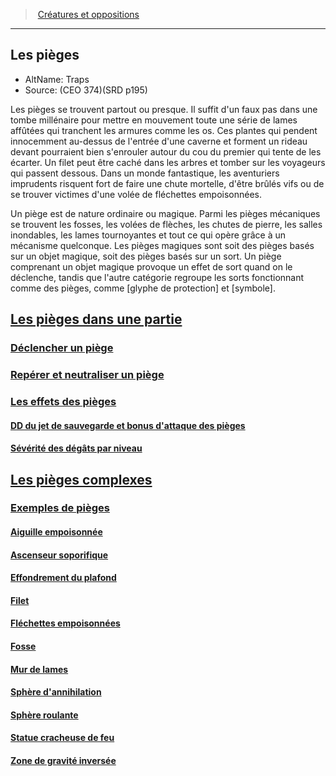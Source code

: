 ﻿---
!Items
Id: traps_hd.md#les-pièges
RootId: traps_hd.md
ParentLink: index.md
Name: Les pièges
ParentName: Créatures et oppositions
NameLevel: 2
AltName: 'Traps '
Source: (CEO 374)(SRD p195)
Attributes:
  ParentNameLink: '[Créatures et oppositions](index.md)'
  Markdown: >+
    >  <!--ParentNameLink-->[Créatures et oppositions](index.md)<!--/ParentNameLink-->


    ---



    ## <!--Name-->Les pièges<!--/Name-->


    - AltName: <!--AltName-->Traps <!--/AltName-->

    - Source: <!--Source-->(CEO 374)(SRD p195)<!--/Source-->


    Les pièges se trouvent partout ou presque. Il suffit d'un faux pas dans une tombe millénaire pour mettre en mouvement toute une série de lames affûtées qui tranchent les armures comme les os. Ces plantes qui pendent innocemment au-dessus de l'entrée d'une caverne et forment un rideau devant pourraient bien s'enrouler autour du cou du premier qui tente de les écarter. Un filet peut être caché dans les arbres et tomber sur les voyageurs qui passent dessous. Dans un monde fantastique, les aventuriers imprudents risquent fort de faire une chute mortelle, d'être brûlés vifs ou de se trouver victimes d'une volée de fléchettes empoisonnées.


    Un piège est de nature ordinaire ou magique. Parmi les pièges mécaniques se trouvent les fosses, les volées de flèches, les chutes de pierre, les salles inondables, les lames tournoyantes et tout ce qui opère grâce à un mécanisme quelconque. Les pièges magiques sont soit des pièges basés sur un objet magique, soit des pièges basés sur un sort. Un piège comprenant un objet magique provoque un effet de sort quand on le déclenche, tandis que l'autre catégorie regroupe les sorts fonctionnant comme des pièges, comme [glyphe de protection] et [symbole].

  Name: Les pièges
  AltName: 'Traps '
  Source: (CEO 374)(SRD p195)
AttributesDictionary: >+
  ParentNameLink: '[Créatures et oppositions](index.md)'

  Markdown: >+

    >  <!--ParentNameLink-->[Créatures et oppositions](index.md)<!--/ParentNameLink-->





    ---







    ## <!--Name-->Les pièges<!--/Name-->





    - AltName: <!--AltName-->Traps <!--/AltName-->



    - Source: <!--Source-->(CEO 374)(SRD p195)<!--/Source-->





    Les pièges se trouvent partout ou presque. Il suffit d'un faux pas dans une tombe millénaire pour mettre en mouvement toute une série de lames affûtées qui tranchent les armures comme les os. Ces plantes qui pendent innocemment au-dessus de l'entrée d'une caverne et forment un rideau devant pourraient bien s'enrouler autour du cou du premier qui tente de les écarter. Un filet peut être caché dans les arbres et tomber sur les voyageurs qui passent dessous. Dans un monde fantastique, les aventuriers imprudents risquent fort de faire une chute mortelle, d'être brûlés vifs ou de se trouver victimes d'une volée de fléchettes empoisonnées.





    Un piège est de nature ordinaire ou magique. Parmi les pièges mécaniques se trouvent les fosses, les volées de flèches, les chutes de pierre, les salles inondables, les lames tournoyantes et tout ce qui opère grâce à un mécanisme quelconque. Les pièges magiques sont soit des pièges basés sur un objet magique, soit des pièges basés sur un sort. Un piège comprenant un objet magique provoque un effet de sort quand on le déclenche, tandis que l'autre catégorie regroupe les sorts fonctionnant comme des pièges, comme [glyphe de protection] et [symbole].



  Name: Les pièges

  AltName: 'Traps '

  Source: (CEO 374)(SRD p195)

---
>  [Créatures et oppositions](index.md)

---


## Les pièges

- AltName: Traps 
- Source: (CEO 374)(SRD p195)

Les pièges se trouvent partout ou presque. Il suffit d'un faux pas dans une tombe millénaire pour mettre en mouvement toute une série de lames affûtées qui tranchent les armures comme les os. Ces plantes qui pendent innocemment au-dessus de l'entrée d'une caverne et forment un rideau devant pourraient bien s'enrouler autour du cou du premier qui tente de les écarter. Un filet peut être caché dans les arbres et tomber sur les voyageurs qui passent dessous. Dans un monde fantastique, les aventuriers imprudents risquent fort de faire une chute mortelle, d'être brûlés vifs ou de se trouver victimes d'une volée de fléchettes empoisonnées.

Un piège est de nature ordinaire ou magique. Parmi les pièges mécaniques se trouvent les fosses, les volées de flèches, les chutes de pierre, les salles inondables, les lames tournoyantes et tout ce qui opère grâce à un mécanisme quelconque. Les pièges magiques sont soit des pièges basés sur un objet magique, soit des pièges basés sur un sort. Un piège comprenant un objet magique provoque un effet de sort quand on le déclenche, tandis que l'autre catégorie regroupe les sorts fonctionnant comme des pièges, comme [glyphe de protection] et [symbole].



## [Les pièges dans une partie](hd_traps_les_pieges_dans_une_partie.md)



### [Déclencher un piège](hd_traps_declencher_un_piege.md)



### [Repérer et neutraliser un piège](hd_traps_reperer_et_neutraliser_un_piege.md)



### [Les effets des pièges](hd_traps_les_effets_des_pieges.md)



#### [DD du jet de sauvegarde et bonus d'attaque des pièges](hd_traps_dd_du_jet_de_sauvegarde_et_bonus_dattaque_des_pieges.md)



#### [Sévérité des dégâts par niveau](hd_traps_severite_des_degats_par_niveau.md)



## [Les pièges complexes](hd_traps_les_pieges_complexes.md)



### [Exemples de pièges](hd_traps_exemples_de_pieges.md)



#### [Aiguille empoisonnée](hd_traps_aiguille_empoisonnee.md)



#### [Ascenseur soporifique](hd_traps_ascenseur_soporifique.md)



#### [Effondrement du plafond](hd_traps_effondrement_du_plafond.md)



#### [Filet](hd_traps_filet.md)



#### [Fléchettes empoisonnées](hd_traps_flechettes_empoisonnees.md)



#### [Fosse](hd_traps_fosse.md)



#### [Mur de lames](hd_traps_mur_de_lames.md)



#### [Sphère d'annihilation](hd_traps_sphere_dannihilation.md)



#### [Sphère roulante](hd_traps_sphere_roulante.md)



#### [Statue cracheuse de feu](hd_traps_statue_cracheuse_de_feu.md)



#### [Zone de gravité inversée](hd_traps_zone_de_gravite_inversee.md)

